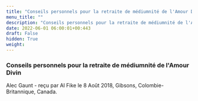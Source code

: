 ```yaml
---
title: "Conseils personnels pour la retraite de médiumnité de l'Amour Divin"
menu_title: ""
description: "Conseils personnels pour la retraite de médiumnité de l'Amour Divin"
date: 2022-06-01 06:00:01+00:443
draft: False
hidden: True
weight:
---
```

### Conseils personnels pour la retraite de médiumnité de l'Amour Divin

Alec Gaunt - reçu par Al Fike le 8 Août 2018, Gibsons, Colombie-Britannique, Canada.



